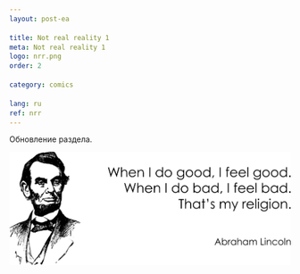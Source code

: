 ```yaml
---
layout: post-ea

title: Not real reality 1
meta: Not real reality 1
logo: nrr.png
order: 2

category: comics

lang: ru
ref: nrr
---
```


Обновление раздела.

<a data-fancybox="gallery" href="/img/programming/Lincoln.png"><img src="/img/programming/Lincoln.png" alt=""></a>
